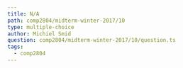```yaml
---
title: N/A
path: comp2804/midterm-winter-2017/10
type: multiple-choice
author: Michiel Smid
question: comp2804/midterm-winter-2017/10/question.ts
tags:
  - comp2804
---
```

